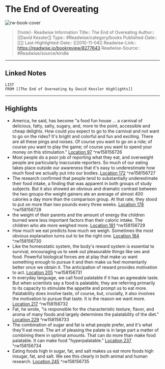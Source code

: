 # The End of Overeating

![rw-book-cover](https://images-na.ssl-images-amazon.com/images/I/41%2BwDctzsFL._SL200_.jpg)
<br>
>[!note]- Readwise Information
>Title:: The End of Overeating
>Author:: [[David Kessler]]
>Type:: #Readwise/category/books
>Published-Date:: [[]]
>Last-Highlighted-Date:: [[2010-11-04]]
>Readwise-Link:: https://readwise.io/bookreview/8277643
>Readwise-Source:: #Readwise/source/kindle
--- 

## Linked Notes
```dataview
LIST
FROM [[The End of Overeating by David Kessler Highlights]]
```

---

## Highlights
- America, he said, has become "a food fun house ... a carnival of delicious, fatty, salty, sugary, and, more to the point, accessible and cheap delights. How could you expect to go to the carnival and not want to go on the rides? It's bright and colorful and fun and exciting. There are all these pings and noises. Of course you want to go on a ride; of course you want to play the game; of course you want to spend your money on this stimulation." [Location 97](https://readwise.io/open/158156726) ^rw158156726
- Most people do a poor job of reporting what they eat, and overweight people are particularly inaccurate reporters. So much of our eating takes place outside our awareness that it's easy to underestimate how much food we actually put into our bodies. [Location 172](https://readwise.io/open/158156727) ^rw158156727
- The research confirmed that people tend to substantially underestimate their food intake, a finding that was apparent in both groups of study subjects. But it also showed an obvious and dramatic contrast between the two groups-the weight gainers ate an average of almost 400 calories a day more than the comparison group. At that rate, they stood to put on more than two pounds every three weeks. [Location 178](https://readwise.io/open/158156728) ^rw158156728
- the weight of their parents and the amount of energy the children burned were less important factors than their caloric intake. The children who ate more weighed more. [Location 181](https://readwise.io/open/158156729) ^rw158156729
- How much we eat predicts how much we weigh. Sometimes the most obvious explanation turns out to be the right one. [Location 184](https://readwise.io/open/158156730) ^rw158156730
- Like the homeostatic system, the body's reward system is essential to survival, encouraging us to seek out pleasurable things like sex and food. Powerful biological forces are at play that make us want something enough to pursue it and then make us feel momentarily better once we obtain it. The anticipation of reward provides motivation to act. [Location 205](https://readwise.io/open/158156731) ^rw158156731
- In everyday language, we call food palatable if it has an agreeable taste. But when scientists say a food is palatable, they are referring primarily to its capacity to stimulate the appetite and prompt us to eat more. Palatability does involve taste, of course, but, crucially, it also involves the motivation to pursue that taste. It is the reason we want more. [Location 217](https://readwise.io/open/158156732) ^rw158156732
- Fat, he wrote, "is responsible for the characteristic texture, flavor, and aroma of many foods and largely determines the palatability of the diet." [Location 229](https://readwise.io/open/158156733) ^rw158156733
- The combination of sugar and fat is what people prefer, and it's what they'll eat most. The art of pleasing the palate is in large part a matter of combining them in optimal amounts. That can do more than make food palatable. It can make food "hyperpalatable." [Location 237](https://readwise.io/open/158156734) ^rw158156734
- Eating foods high in sugar, fat, and salt makes us eat more foods high insugar, fat, and salt. We see this clearly in both animal and human research. [Location 245](https://readwise.io/open/158156735) ^rw158156735
